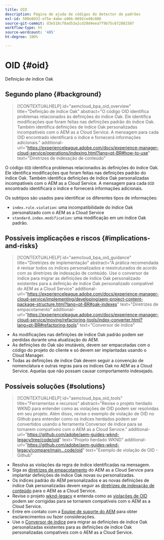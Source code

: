```yaml
---
title: OID
description: Página de ajuda de códigos do detector de padrões
exl-id: 500e0d32-e75e-4abe-a96b-0692ce40c086
source-git-commit: d3e518cf8ad53a2cd28d4eea7f9b75c672881507
workflow-type: ht
source-wordcount: '485'
ht-degree: 100%

---
```


# OID {#oid}

Definição de índice Oak

## Segundo plano {#background}

>[!CONTEXTUALHELP]
>id="aemcloud_bpa_oid_overview"
>title="Definição de índice Oak"
>abstract="O código OID identifica problemas relacionados às definições do índice Oak. Ele identifica modificações que foram feitas nas definições padrão do índice Oak. Também identifica definições de índice Oak personalizadas incompatíveis com o AEM as a Cloud Service. A mensagem para cada OID encontrado identificará o índice e fornecerá informações adicionais."
>additional-url="https://experienceleague.adobe.com/docs/experience-manager-cloud-service/operations/indexing.html?lang=pt-BR#how-to-use" text="Diretrizes de indexação de conteúdo"

O código `OID` identifica problemas relacionados às definições do índice Oak. Ele identifica modificações que foram feitas nas definições padrão do índice Oak. Também identifica definições de índice Oak personalizadas incompatíveis com o AEM as a Cloud Service. A mensagem para cada `OID` encontrado identificará o índice e fornecerá informações adicionais.

Os subtipos são usados para identificar os diferentes tipos de informações:

* `index.rule.violation`: uma incompatibilidade do índice Oak personalizado com o AEM as a Cloud Service
* `standard.index.modification`: uma modificação em um índice Oak padrão.

## Possíveis implicações e riscos {#implications-and-risks}

>[!CONTEXTUALHELP]
>id="aemcloud_bpa_oid_guidance"
>title="Diretrizes de implementação"
>abstract="A prática recomendada é revisar todos os índices personalizados e reestruturados de acordo com as diretrizes de indexação de conteúdo. Use o conversor de índice para migrar as definições de índice Oak personalizado existentes para a definição de índice Oak personalizado compatível do AEM as a Cloud Service"
>additional-url="https://experienceleague.adobe.com/docs/experience-manager-cloud-service/implementing/developing/aem-project-content-package-structure.html?lang=pt-BR#oak-indexes" text="Diretrizes de empacotamento"
>additional-url="https://experienceleague.adobe.com/docs/experience-manager-cloud-service/moving/refactoring-tools/index-converter.html?lang=pt-BR#refactoring-tools" text="Conversor de índice"

* As modificações nas definições de índice Oak padrão podem ser perdidas durante uma atualização do AEM.
* As definições do Oak são imutáveis, devem ser empacotadas com o código do projeto do cliente e só devem ser implantadas usando o Cloud Manager.
* Todas as definições de índice Oak devem seguir a convenção de nomenclatura e outras regras para os índices Oak no AEM as a Cloud Service. Aquelas que não possam causar comportamento indesejado.

## Possíveis soluções {#solutions}

>[!CONTEXTUALHELP]
>id="aemcloud_bpa_oid_tools"
>title="Ferramentas e recursos"
>abstract="Revise o projeto herdado WKND para entender como as violações de OID podem ser resolvidas em seu projeto. Além disso, revise o exemplo de violação de OID no Github para entender como os índices herdados podem ser convertidos usando a ferramenta Conversor de índice para se tornarem compatíveis com o AEM as a Cloud Service."
>additional-url="https://github.com/adobe/aem-guides-wknd-legacy/tree/code/oid" text="Projeto herdado WKND"
>additional-url="https://github.com/adobe/aem-guides-wknd-legacy/compare/main...code/oid" text="Exemplo de violação de OID - Github"

* Resolva as violações da regra de índice identificadas na mensagem.
* Siga as [diretrizes de empacotamento](https://experienceleague.adobe.com/docs/experience-manager-cloud-service/implementing/developing/aem-project-content-package-structure.html?lang=pt-BR) do AEM as a Cloud Service para implantar definições de índice Oak novas ou personalizadas.
* Os índices padrão do AEM personalizados e as novas definições de índice Oak personalizadas devem seguir as [diretrizes de indexação de conteúdo](https://experienceleague.adobe.com/docs/experience-manager-cloud-service/operations/indexing.html?lang=pt-BR#preparing-the-new-index-definition) para o AEM as a Cloud Service.
* Revise o projeto [wknd-legacy](https://github.com/adobe/aem-guides-wknd-legacy/tree/code/oid) e entenda como as [violações de OID](https://github.com/adobe/aem-guides-wknd-legacy/compare/main...code/oid) podem ser corrigidas para se tornarem compatíveis com o AEM as a Cloud Service.
* Entre em contato com a [Equipe de suporte do AEM](https://helpx.adobe.com/br/enterprise/using/support-for-experience-cloud.html) para obter esclarecimentos ou fazer considerações.
* Use o [Conversor de índice](https://experienceleague.adobe.com/docs/experience-manager-cloud-service/moving/refactoring-tools/index-converter.html?lang=pt-BR#refactoring-tools) para migrar as definições de índice Oak personalizadas existentes para as definições de índice Oak personalizadas compatíveis com o AEM as a Cloud Service.
